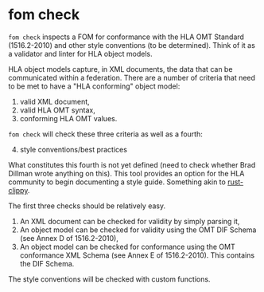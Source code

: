 # fom check

`fom check` inspects a FOM for conformance with the HLA OMT Standard
(1516.2-2010) and other style conventions (to be determined). Think of it as a
validator and linter for HLA object models.

HLA object models capture, in XML documents, the data that can be communicated
within a federation. There are a number of criteria that need to be met to have
a "HLA conforming" object model:

1. valid XML document,
2. valid HLA OMT syntax,
3. conforming HLA OMT values.

`fom check` will check these three criteria as well as a fourth:

4. style conventions/best practices

What constitutes this fourth is not yet defined (need to check whether Brad
Dillman wrote anything on this). This tool provides an option for the HLA
community to begin documenting a style guide. Something akin to
[rust-clippy](https://rust-lang.github.io/rust-clippy/master/index.html).

The first three checks should be relatively easy.

1. An XML document can be checked for validity by simply parsing it,
2. An object model can be checked for validity using the OMT DIF Schema (see
   Annex D of 1516.2-2010),
3. An object model can be checked for conformance using the OMT conformance XML
   Schema (see Annex E of 1516.2-2010). This contains the DIF Schema.

The style conventions will be checked with custom functions.
